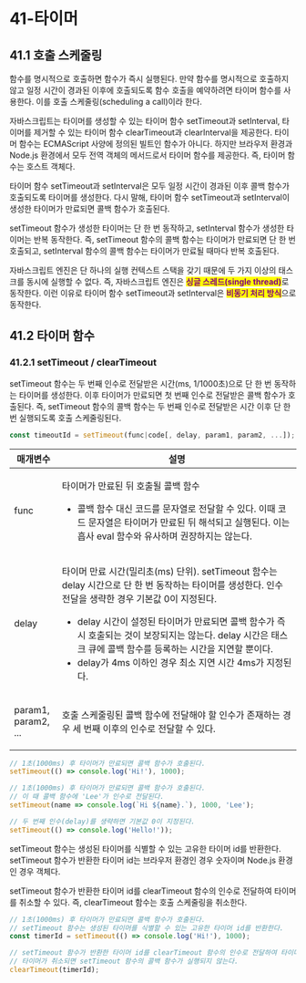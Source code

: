 # 41-타이머

## 41.1 호출 스케줄링

함수를 명시적으로 호출하면 함수가 즉시 실행된다. 만약 함수를 명시적으로 호출하지 않고 일정 시간이 경과된 이후에 호출되도록 함수 호출을 예약하려면 타이머 함수를 사용한다. 이를 호출 스케줄링(scheduling a call)이라 한다.

자바스크립트는 타이머를 생성할 수 있는 타이머 함수 setTimeout과 setInterval, 타이머를 제거할 수 있는 타이머 함수 clearTimeout과 clearInterval을 제공한다. 타이머 함수는 ECMAScript 사양에 정의된 빌트인 함수가 아니다. 하지만 브라우저 환경과 Node.js 환경에서 모두 전역 객체의 메서드로서 타이머 함수를 제공한다. 즉, 타이머 함수는 호스트 객체다.

타이머 함수 setTimeout과 setInterval은 모두 일정 시간이 경과된 이후 콜백 함수가 호출되도록 타이머를 생성한다. 다시 말해, 타이머 함수 setTimeout과 setInterval이 생성한 타이머가 만료되면 콜백 함수가 호출된다.

setTimeout 함수가 생성한 타이머는 단 한 번 동작하고, setInterval 함수가 생성한 타이머는 반복 동작한다. 즉, setTimeout 함수의 콜백 함수는 타이머가 만료되면 단 한 번 호출되고, setInterval 함수의 콜백 함수는 타이머가 만료될 때마다 반복 호출된다.

자바스크립트 엔진은 단 하나의 실행 컨텍스트 스택을 갖기 때문에 두 가지 이상의 태스크를 동시에 실행할 수 없다. 즉, 자바스크립트 엔진은 <mark style="color:purple;">**싱글 스레드(single thread)**</mark>로 동작한다. 이런 이유로 타이머 함수 setTimeout과 setInterval은 <mark style="color:purple;">**비동기 처리 방식**</mark>으로 동작한다.

## 41.2 타이머 함수

### 41.2.1 setTimeout / clearTimeout

setTimeout 함수는 두 번째 인수로 전달받은 시간(ms, 1/1000초)으로 단 한 번 동작하는 타이머를 생성한다. 이후 타이머가 만료되면 첫 번째 인수로 전달받은 콜백 함수가 호출된다. 즉, setTimeout 함수의 콜백 함수는 두 번째 인수로 전달받은 시간 이후 단 한 번 실행되도록 호출 스케줄링된다.

```javascript
const timeoutId = setTimeout(func|code[, delay, param1, param2, ...]);
```

| 매개변수                          | 설명                                                                                                                                                                                                                                                                            |
| ----------------------------- | ----------------------------------------------------------------------------------------------------------------------------------------------------------------------------------------------------------------------------------------------------------------------------- |
| func                          | <p></p><p>타이머가 만료된 뒤 호출될 콜백 함수</p><ul><li>콜백 함수 대신 코드를 문자열로 전달할 수 있다. 이때 코드 문자열은 타이머가 만료된 뒤 해석되고 실행된다. 이는 흡사 eval 함수와 유사하며 권장하지는 않는다.</li></ul>                                                                                                                               |
| delay                         | <p></p><p>타이머 만료 시간(밀리초(ms) 단위). setTimeout 함수는 delay 시간으로 단 한 번 동작하는 타이머를 생성한다. 인수 전달을 생략한 경우 기본값 0이 지정된다.</p><ul><li>delay 시간이 설정된 타이머가 만료되면 콜백 함수가 즉시 호출되는 것이 보장되지는 않는다. delay 시간은 태스크 큐에 콜백 함수를 등록하는 시간을 지연할 뿐이다.</li><li>delay가 4ms 이하인 경우 최소 지연 시간 4ms가 지정된다.</li></ul> |
| <p>param1,<br>param2, ...</p> | 호출 스케줄링된 콜백 함수에 전달해야 할 인수가 존재하는 경우 세 번째 이후의 인수로 전달할 수 있다.                                                                                                                                                                                                                     |

```javascript
// 1초(1000ms) 후 타이머가 만료되면 콜백 함수가 호출된다.
setTimeout(() => console.log('Hi!'), 1000);

// 1초(1000ms) 후 타이머가 만료되면 콜백 함수가 호출된다.
// 이 때 콜백 함수에 'Lee'가 인수로 전달된다.
setTimeout(name => console.log(`Hi ${name}.`), 1000, 'Lee');

// 두 번째 인수(delay)를 생략하면 기본값 0이 지정된다.
setTimeout(() => console.log('Hello!'));
```

setTimeout 함수는 생성된 타이머를 식별할 수 있는 고유한 타이머 id를 반환한다. setTimeout 함수가 반환한 타이머 id는 브라우저 환경인 경우 숫자이며 Node.js 환경인 경우 객체다.

setTimeout 함수가 반환한 타이머 id를 clearTimeout 함수의 인수로 전달하여 타이머를 취소할 수 있다. 즉, clearTimeout 함수는 호출 스케줄링을 취소한다.

```javascript
// 1초(1000ms) 후 타이머가 만료되면 콜백 함수가 호출된다.
// setTimeout 함수는 생성된 타이머를 식별할 수 있는 고유한 타이머 id를 반환한다.
const timerId = setTimeout(() => console.log('Hi!'), 1000);

// setTimeout 함수가 반환한 타이머 id를 clearTimeout 함수의 인수로 전달하여 타이머를 취소한다.
// 타이머가 취소되면 setTimeout 함수의 콜백 함수가 실행되지 않는다.
clearTimeout(timerId);
```
